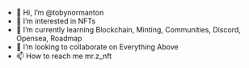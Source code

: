 - 👋 Hi, I’m @tobynormanton
- 👀 I’m interested in NFTs
- 🌱 I’m currently learning Blockchain, Minting, Communities, Discord, Opensea, Roadmap 
- 💞️ I’m looking to collaborate on Everything Above 
- 📫 How to reach me mr.z_nft

